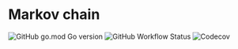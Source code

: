 # Markov chain

![GitHub go.mod Go version](https://img.shields.io/github/go-mod/go-version/spiritofsim/markov)
![GitHub Workflow Status](https://img.shields.io/github/workflow/status/spiritofsim/markov/Go)
![Codecov](https://img.shields.io/codecov/c/github/SpiritOfSim/markov)
